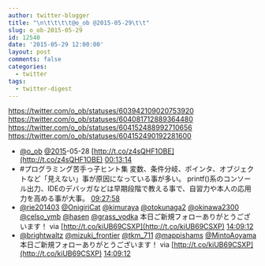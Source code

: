 ```yaml
---
author: twitter-blogger
title: "\n\t\t\t\t@o_ob @2015-05-29\t\t"
slug: o_ob-2015-05-29
id: 12540
date: '2015-05-29 12:00:00'
layout: post
comments: false
categories:
  - twitter
tags:
  - twitter-digest
---
```


https://twitter.com/o_ob/statuses/603942109020753920 https://twitter.com/o_ob/statuses/604081712889364480 https://twitter.com/o_ob/statuses/604152488992710656 https://twitter.com/o_ob/statuses/604152490192281600  

*   [@o_ob](https://twitter.com/o_ob) [@2015](https://twitter.com/2015)-05-28 [http://t.co/z4sQHF1OBE](http://t.co/z4sQHF1OBE) [00:13:14](https://twitter.com/o_ob/statuses/603942109020753920)
*   #プログラミング苦手っ子ヒント集 変数、条件分岐、ポインタ、オブジェクトなど「見えない」事が原因になっている事が多い。 printf()系のコンソール出力、IDEのデバッガなどは早期段階で教える事で、自習力や本人の応用力を高める事が大事。 [09:27:58](https://twitter.com/o_ob/statuses/604081712889364480)
*   [@rie201403](https://twitter.com/rie201403) [@OnigiriCat](https://twitter.com/OnigiriCat) [@kimuraya](https://twitter.com/kimuraya) [@otokunaga2](https://twitter.com/otokunaga2) [@okinawa2300](https://twitter.com/okinawa2300) [@celso_ymb](https://twitter.com/celso_ymb) [@hasen](https://twitter.com/hasen) [@grass_vodka](https://twitter.com/grass_vodka) 本日ご新規フォローありがとうございます！ via [http://t.co/kiUB69CSXP](http://t.co/kiUB69CSXP) [14:09:12](https://twitter.com/o_ob/statuses/604152488992710656)
*   [@brightwaltz](https://twitter.com/brightwaltz) [@mizuki_frontier](https://twitter.com/mizuki_frontier) [@tkm_711](https://twitter.com/tkm_711) [@mappishams](https://twitter.com/mappishams) [@MintoAoyama](https://twitter.com/MintoAoyama) 本日ご新規フォローありがとうございます！ via [http://t.co/kiUB69CSXP](http://t.co/kiUB69CSXP) [14:09:12](https://twitter.com/o_ob/statuses/604152490192281600)